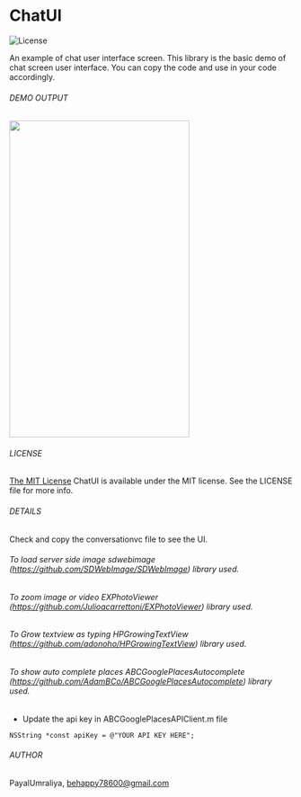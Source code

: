 # ChatUI

![License](http://img.shields.io/:license-mit-blue.svg)

An example of chat user interface screen. This library is the basic demo of chat screen user interface. You can copy the code and use in your code accordingly.

###### DEMO OUTPUT

<img src="https://github.com/PayalUmraliya/ChatUI/blob/master/letstalkdemo.gif" width="320" height="564"/>

###### LICENSE

[The MIT License](LICENSE)
ChatUI is available under the MIT license. See the LICENSE file for more info.

###### DETAILS

Check and copy the conversationvc file to see the UI. 

###### To load server side image sdwebimage (https://github.com/SDWebImage/SDWebImage) library used.
###### To zoom image or video EXPhotoViewer (https://github.com/Julioacarrettoni/EXPhotoViewer) library used.
###### To Grow textview as typing HPGrowingTextView (https://github.com/adonoho/HPGrowingTextView) library used.
###### To show auto complete places ABCGooglePlacesAutocomplete (https://github.com/AdamBCo/ABCGooglePlacesAutocomplete) library used.
- Update the api key in ABCGooglePlacesAPIClient.m file

`````
NSString *const apiKey = @"YOUR API KEY HERE";
`````

###### AUTHOR

PayalUmraliya, behappy78600@gmail.com
